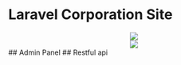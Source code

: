 # Laravel Corporation Site 
<center> <img src="https://github.com/milad0x6d/laravel-corporation/blob/master/screenshot-site1.png"/></center>
<center> <img src="https://github.com/milad0x6d/laravel-corporation/blob/master/screenshot-site2.png"/></center>
## Admin Panel
## Restful api
